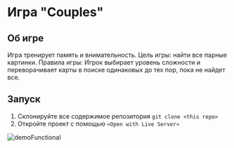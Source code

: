 # Игра "Couples"

## Об игре
Игра тренирует память и внимательность.
Цель игры: найти все парные картинки.
Правила игры: Игрок выбирает уровень сложности и переворачивает карты в поиске одинаковых до тех пор, пока не найдет все.

## Запуск
1. Склонируйте все содержимое репозитория `git clone <this repo>`
2. Откройте проект с помощью `«Open with Live Server»`

![demoFunctional]()
